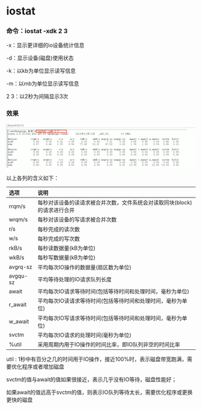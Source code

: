# iostat

### 命令：iostat -xdk 2 3

-x：显示更详细的io设备统计信息

-d：显示设备(磁盘)使用状态

-k：以kb为单位显示读写信息

-m：以mb为单位显示读写信息

2 3：以2秒为间隔显示3次

### 效果
![iostat](assets/iostat.png)

以上各列的含义如下：

| 选项     | 说明                                                         |
| :------- | :----------------------------------------------------------- |
| rrqm/s   | 每秒对该设备的读请求被合并次数，文件系统会对读取同块(block)的请求进行合并 |
| wrqm/s   | 每秒对该设备的写请求被合并次数                               |
| r/s      | 每秒完成的读次数                                             |
| w/s      | 每秒完成的写次数                                             |
| rkB/s    | 每秒读数据量(kB为单位)                                       |
| wkB/s    | 每秒写数据量(kB为单位)                                       |
| avgrq-sz | 平均每次IO操作的数据量(扇区数为单位)                         |
| avgqu-sz | 平均等待处理的IO请求队列长度                                 |
| await    | 平均每次IO请求等待时间(包括等待时间和处理时间，毫秒为单位)   |
| r_await  | 平均每次IO读请求等待时间(包括等待时间和处理时间，毫秒为单位) |
| w_await  | 平均每次IO写请求等待时间(包括等待时间和处理时间，毫秒为单位) |
| svctm    | 平均每次IO请求的处理时间(毫秒为单位)                         |
| %util    | 采用周期内用于IO操作的时间比率，即IO队列非空的时间比率       |

util : 1秒中有百分之几的时间用于IO操作，接近100%时，表示磁盘带宽跑满，需要优化程序或者增加磁盘

svctm的值与await的值如果很接近，表示几乎没有IO等待，磁盘性能好；

如果await的值远高于svctm的值，则表示IO队列等待太长，需要优化程序或更换更快的磁盘 